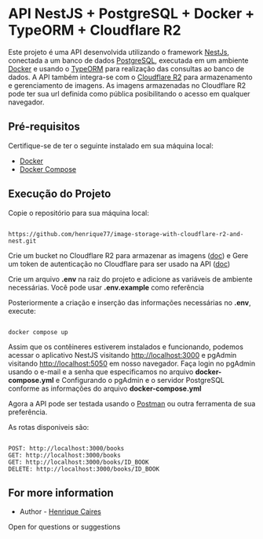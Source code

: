 # API NestJS + PostgreSQL + Docker + TypeORM + Cloudflare R2

Este projeto é uma API desenvolvida utilizando o framework [NestJs](https://docs.nestjs.com/), conectada a um banco de dados [PostgreSQL](https://www.postgresql.org/docs/), executada em um ambiente [Docker](https://www.docker.com/) e usando o [TypeORM](https://typeorm.io/) para realização das consultas ao banco de dados. A API também integra-se com o [Cloudflare R2](https://developers.cloudflare.com/r2/) para armazenamento e gerenciamento de imagens. As imagens armazenadas no Cloudflare R2 pode ter sua url definida como pública posibilitando o acesso em qualquer navegador.

## Pré-requisitos

Certifique-se de ter o seguinte instalado em sua máquina local:

- [Docker](https://www.docker.com/)
- [Docker Compose](https://docs.docker.com/compose/)

## Execução do Projeto

Copie o repositório para sua máquina local:

```

https://github.com/henrique77/image-storage-with-cloudflare-r2-and-nest.git
```
Crie um bucket no Cloudflare R2 para armazenar as imagens ([doc](https://developers.cloudflare.com/r2/buckets/)) e Gere um token de autenticação no Cloudflare para ser usado na API ([doc](https://developers.cloudflare.com/r2/api/s3/tokens/))

Crie um arquivo **.env** na raiz do projeto e adicione as variáveis de ambiente necessárias. Você pode usar **.env.example** como referência

Posteriormente a criação e inserção das informações necessárias no **.env**, execute:
```

docker compose up
```
Assim que os contêineres estiverem instalados e funcionando, podemos acessar o aplicativo NestJS visitando [http://localhost:3000](http://localhost:3000) e pgAdmin visitando [http://localhost:5050](http://localhost:5050) em nosso navegador.
Faça login no pgAdmin usando o e-mail e a senha que especificamos no arquivo **docker-compose.yml** e Configurando o pgAdmin e o servidor PostgreSQL conforme as informações do arquivo **docker-compose.yml**

Agora a API pode ser testada usando o [Postman](https://www.postman.com/) ou outra ferramenta de sua preferência.

As rotas disponiveis são:
```

POST: http://localhost:3000/books
GET: http://localhost:3000/books
GET: http://localhost:3000/books/ID_BOOK
DELETE: http://localhost:3000/books/ID_BOOK
```


## For more information

- Author - [Henrique Caires](https://www.linkedin.com/in/henrique-caires/)

Open for questions or suggestions
